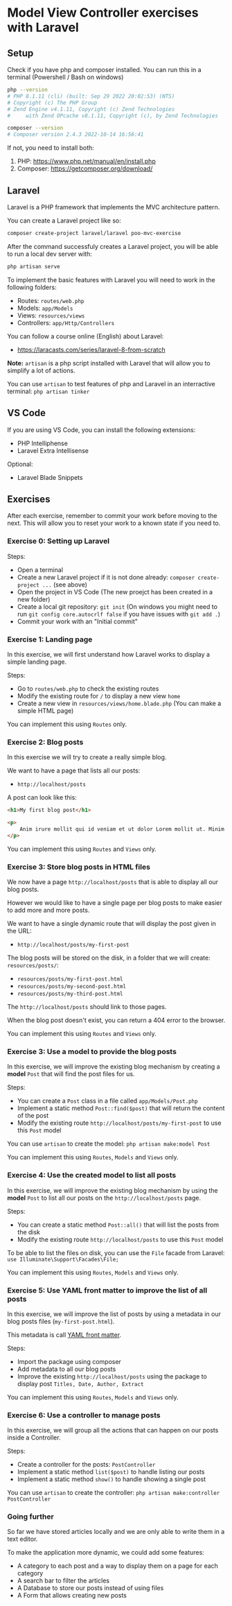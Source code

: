 # Model View Controller exercises with Laravel

## Setup

Check if you have php and composer installed.
You can run this in a terminal (Powershell / Bash on windows)
```bash
php --version
# PHP 8.1.11 (cli) (built: Sep 29 2022 20:02:53) (NTS)
# Copyright (c) The PHP Group
# Zend Engine v4.1.11, Copyright (c) Zend Technologies
#     with Zend OPcache v8.1.11, Copyright (c), by Zend Technologies

composer --version
# Composer version 2.4.3 2022-10-14 16:56:41
```

If not, you need to install both:
1) PHP: https://www.php.net/manual/en/install.php
2) Composer: https://getcomposer.org/download/


## Laravel

Laravel is a PHP framework that implements the MVC architecture pattern.

You can create a Laravel project like so:
```bash
composer create-project laravel/laravel poo-mvc-exercise
```

After the command successfuly creates a Laravel project, you will be able to run a local dev server with:
```bash
php artisan serve
```

To implement the basic features with Laravel you will need to work in the following folders:
- Routes: `routes/web.php`
- Models: `app/Models`
- Views: `resources/views`
- Controllers: `app/Http/Controllers`


You can follow a course online (English) about Laravel:
- https://laracasts.com/series/laravel-8-from-scratch


**Note:** `artisan` is a php script installed with Laravel that will allow you to simplify a lot of actions.

You can use `artisan` to test features of php and Laravel in an interractive terminal: `php artisan tinker`

## VS Code

If you are using VS Code, you can install the following extensions:
- PHP Intelliphense
- Laravel Extra Intellisense

Optional:
- Laravel Blade Snippets


## Exercises

After each exercise, remember to commit your work before moving to the next.
This will allow you to reset your work to a known state if you need to.


### Exercise 0: Setting up Laravel

Steps:
- Open a terminal
- Create a new Laravel project if it is not done already: `composer create-project ...` (see above)
- Open the project in VS Code (The new proejct has been created in a new folder)
- Create a local git repository: `git init` (On windows you might need to run `git config core.autocrlf false` if you have issues with `git add .`)
- Commit your work with an "Initial commit"


### Exercise 1: Landing page

In this exercise, we will first understand how Laravel works to display a simple landing page.

Steps:
- Go to `routes/web.php` to check the existing routes
- Modify the existing route for `/` to display a new view `home`
- Create a new view in `resources/views/home.blade.php` (You can make a simple HTML page)

You can implement this using `Routes` only.


### Exercise 2: Blog posts
In this exercise we will try to create a really simple blog.

We want to have a page that lists all our posts:
- `http://localhost/posts`

A post can look like this:
```html
<h1>My first blog post</h1>

<p>
    Anim irure mollit qui id veniam et ut dolor Lorem mollit ut. Minim velit est anim esse nulla proident non consectetur officia. In Lorem est amet labore commodo laboris veniam reprehenderit ullamco labore elit. Consectetur reprehenderit culpa minim qui cupidatat irure ut fugiat velit reprehenderit incididunt sit ad anim.
</p>
```

You can implement this using `Routes` and `Views` only.


### Exercise 3: Store blog posts in HTML files

We now have a page `http://localhost/posts` that is able to display all our blog posts.

However we would like to have a single page per blog posts to make easier to add more and more posts.

We want to have a single dynamic route that will display the post given in the URL:
- `http://localhost/posts/my-first-post`

The blog posts will be stored on the disk, in a folder that we will create: `resources/posts/`:
- `resources/posts/my-first-post.html`
- `resources/posts/my-second-post.html`
- `resources/posts/my-third-post.html`

The `http://localhost/posts` should link to those pages.

When the blog post doesn't exist, you can return a 404 error to the browser.

You can implement this using `Routes` and `Views` only.


### Exercise 3: Use a model to provide the blog posts

In this exercise, we will improve the existing blog mechanism by creating a **model** `Post` that will find the post files for us.

Steps:
- You can create a `Post` class in a file called `app/Models/Post.php`
- Implement a static method `Post::find($post)` that will return the content of the post
- Modify the existing route `http://localhost/posts/my-first-post` to use this `Post` model

You can use `artisan` to create the model: `php artisan make:model Post`

You can implement this using `Routes`, `Models` and `Views` only.


### Exercise 4: Use the created model to list all posts

In this exercise, we will improve the existing blog mechanism by using the **model** `Post` to list all our posts on the `http://localhost/posts` page.

Steps:
- You can create a static method `Post::all()` that will list the posts from the disk
- Modify the existing route `http://localhost/posts` to use this `Post` model

To be able to list the files on disk, you can use the `File` facade from Laravel: `use Illuminate\Support\Facades\File;`

You can implement this using `Routes`, `Models` and `Views` only.


### Exercise 5: Use YAML front matter to improve the list of all posts

In this exercise, we will improve the list of posts by using a metadata in our blog posts files (`my-first-post.html`).

This metadata is call [YAML front matter](https://github.com/spatie/yaml-front-matter).

Steps:
- Import the package using composer
- Add metadata to all our blog posts
- Improve the existing `http://localhost/posts` using the package to display post `Titles, Date, Author, Extract`

You can implement this using `Routes`, `Models` and `Views` only.


### Exercise 6: Use a controller to manage posts

In this exercise, we will group all the actions that can happen on our posts inside a Controller.

Steps:
- Create a controller for the posts: `PostController`
- Implement a static method `list($post)` to handle listing our posts
- Implement a static method `show()` to handle showing a single post

You can use `artisan` to create the controller: `php artisan make:controller PostController`


### Going further

So far we have stored articles locally and we are only able to write them in a text editor.

To make the application more dynamic, we could add some features:
- A category to each post and a way to display them on a page for each category
- A search bar to filter the articles
- A Database to store our posts instead of using files
- A Form that allows creating new posts
